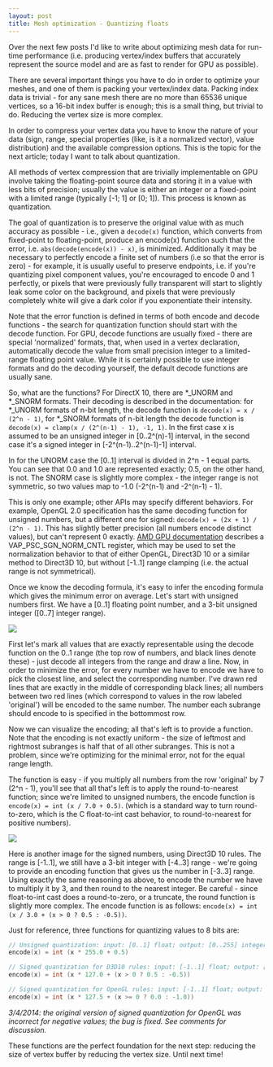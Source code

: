 ```yaml
---
layout: post
title: Mesh optimization - Quantizing floats
---
```


Over the next few posts I'd like to write about optimizing mesh data for run-time performance (i.e. producing vertex/index buffers that accurately represent the source model and are as fast to render for GPU as possible).

There are several important things you have to do in order to optimize your meshes, and one of them is packing your vertex/index data. Packing index data is trivial - for any sane mesh there are no more than 65536 unique vertices, so a 16-bit index buffer is enough; this is a small thing, but trivial to do. Reducing the vertex size is more complex.

In order to compress your vertex data you have to know the nature of your data (sign, range, special properties (like, is it a normalized vector), value distribution) and the available compression options. This is the topic for the next article; today I want to talk about quantization.

All methods of vertex compression that are trivially implementable on GPU involve taking the floating-point source data and storing it in a value with less bits of precision; usually the value is either an integer or a fixed-point with a limited range (typically [-1; 1] or [0; 1]). This process is known as quantization.

The goal of quantization is to preserve the original value with as much accuracy as possible - i.e., given a `decode(x)` function, which converts from fixed-point to floating-point, produce an encode(x) function such that the error, i.e. `abs(decode(encode(x)) - x)`, is minimized. Additionally it may be necessary to perfectly encode a finite set of numbers (i.e so that the error is zero) - for example, it is usually useful to preserve endpoints, i.e. if you're quantizing pixel component values, you're encouraged to encode 0 and 1 perfectly, or pixels that were previously fully transparent will start to slightly leak some color on the background, and pixels that were previously completely white will give a dark color if you exponentiate their intensity.

Note that the error function is defined in terms of both encode and decode functions - the search for quantization function should start with the decode function. For GPU, decode functions are usually fixed - there are special 'normalized' formats, that, when used in a vertex declaration, automatically decode the value from small precision integer to a limited-range floating point value. While it is certainly possible to use integer formats and do the decoding yourself, the default decode functions are usually sane.

So, what are the functions? For DirectX 10, there are *_UNORM and *_SNORM formats. Their decoding is described in the documentation: for *_UNORM formats of n-bit length, the decode function is `decode(x) = x / (2^n - 1)`, for *_SNORM formats of n-bit length the decode function is `decode(x) = clamp(x / (2^(n-1) - 1), -1, 1)`. In the first case x is assumed to be an unsigned integer in [0..2^(n)-1] interval, in the second case it's a signed integer in [-2^(n-1)..2^(n-1)-1] interval. 

In for the UNORM case the [0..1] interval is divided in 2^n - 1 equal parts. You can see that 0.0 and 1.0 are represented exactly; 0.5, on the other hand, is not. The SNORM case is slightly more complex - the integer range is not symmetric, so two values map to -1.0 (-2^(n-1) and -2^(n-1) - 1).

This is only one example; other APIs may specify different behaviors. For example, OpenGL 2.0 specification has the same decoding function for unsigned numbers, but a different one for signed: `decode(x) = (2x + 1) / (2^n - 1)`. This has slightly better precision (all numbers encode distinct values), but can't represent 0 exactly. [AMD GPU documentation](http://www.x.org/docs/AMD/R5xx_Acceleration_v1.3.pdf) describes a VAP_PSC_SGN_NORM_CNTL register, which may be used to set the normalization behavior to that of either OpenGL, Direct3D 10 or a similar method to Direct3D 10, but without [-1..1] range clamping (i.e. the actual range is not symmetrical).

Once we know the decoding formula, it's easy to infer the encoding formula which gives the minimum error on average. Let's start with unsigned numbers first. We have a [0..1] floating point number, and a 3-bit unsigned integer ([0..7] integer range).

[![](http://zeuxcg.files.wordpress.com/2010/12/unorm.png)](http://zeuxcg.files.wordpress.com/2010/12/unorm.png)

First let's mark all values that are exactly representable using the decode function on the 0..1 range (the top row of numbers, and black lines denote these) - just decode all integers from the range and draw a line. Now, in order to minimize the error, for every number we have to encode we have to pick the closest line, and select the corresponding number. I've drawn red lines that are exactly in the middle of corresponding black lines; all numbers between two red lines (which correspond to values in the row labeled 'original') will be encoded to the same number. The number each subrange should encode to is specified in the bottommost row.

Now we can visualize the encoding; all that's left is to provide a function. Note that the encoding is not exactly uniform - the size of leftmost and rightmost subranges is half that of all other subranges. This is not a problem, since we're optimizing for the minimal error, not for the equal range length.

The function is easy - if you multiply all numbers from the row 'original' by 7 (2^n - 1), you'll see that all that's left is to apply the round-to-nearest function; since we're limited to unsigned numbers, the encode function is `encode(x) = int (x / 7.0 + 0.5)`. (which is a standard way to turn round-to-zero, which is the C float-to-int cast behavior, to round-to-nearest for positive numbers).

[![](http://zeuxcg.files.wordpress.com/2010/12/snorm.png)](http://zeuxcg.files.wordpress.com/2010/12/snorm.png)

Here is another image for the signed numbers, using Direct3D 10 rules. The range is [-1..1], we still have a 3-bit integer with [-4..3] range - we're going to provide an encoding function that gives us the number in [-3..3] range. Using exactly the same reasoning as above, to encode the number we have to multiply it by 3, and then round to the nearest integer. Be careful - since float-to-int cast does a round-to-zero, or a truncate, the round function is slightly more complex. The encode function is as follows: `encode(x) = int (x / 3.0 + (x > 0 ? 0.5 : -0.5))`.

Just for reference, three functions for quantizing values to 8 bits are:

```c++
// Unsigned quantization: input: [0..1] float; output: [0..255] integer
encode(x) = int (x * 255.0 + 0.5)

// Signed quantization for D3D10 rules: input: [-1..1] float; output: [-127..127] integer
encode(x) = int (x * 127.0 + (x > 0 ? 0.5 : -0.5))

// Signed quantization for OpenGL rules: input: [-1..1] float; output: [-128..127] integer
encode(x) = int (x * 127.5 + (x >= 0 ? 0.0 : -1.0))
```

_3/4/2014: the original version of signed quantization for OpenGL was incorrect for negative values; the bug is fixed. See comments for discussion._

These functions are the perfect foundation for the next step: reducing the size of vertex buffer by reducing the vertex size. Until next time!
